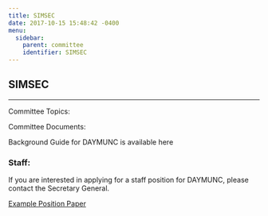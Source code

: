 ```yaml
---
title: SIMSEC
date: 2017-10-15 15:48:42 -0400
menu:
  sidebar:
    parent: committee
    identifier: SIMSEC
---
```

## SIMSEC
---
Committee Topics:

Committee Documents:

Background Guide for DAYMUNC is available here

### Staff:

If you are interested in applying for a staff position for DAYMUNC, please contact the Secretary General.

[Example Position Paper](/resources/rules_of_procedure.pdf)